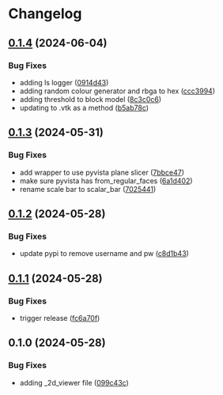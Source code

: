 # Changelog

## [0.1.4](https://github.com/Loop3D/loopstructural-visualisation/compare/v0.1.3...v0.1.4) (2024-06-04)


### Bug Fixes

* adding ls logger ([0914d43](https://github.com/Loop3D/loopstructural-visualisation/commit/0914d439ef1606dfb57a3f1e283b991a5149d9f8))
* adding random colour generator and rbga to hex ([ccc3994](https://github.com/Loop3D/loopstructural-visualisation/commit/ccc3994f44d34d069dcb958b4f45e6a50a652cce))
* adding threshold to block model ([8c3c0c6](https://github.com/Loop3D/loopstructural-visualisation/commit/8c3c0c62ab1a6565892098cf9fc591e4a817f408))
* updating to .vtk as a method ([b5ab78c](https://github.com/Loop3D/loopstructural-visualisation/commit/b5ab78c2503a59578133ad75bd329a87c10846f8))

## [0.1.3](https://github.com/Loop3D/loopstructural-visualisation/compare/v0.1.2...v0.1.3) (2024-05-31)


### Bug Fixes

* add wrapper to use pyvista plane slicer ([7bbce47](https://github.com/Loop3D/loopstructural-visualisation/commit/7bbce472083308e76828beaa867170ba6ebdafb9))
* make sure pyvista has from_regular_faces ([6a1d402](https://github.com/Loop3D/loopstructural-visualisation/commit/6a1d402f3637d986b7e56e316f030e0ff3629e1f))
* rename scale bar to scalar_bar ([7025441](https://github.com/Loop3D/loopstructural-visualisation/commit/7025441c74ed6518debe63fa279924d3873183bf))

## [0.1.2](https://github.com/Loop3D/loopstructural-visualisation/compare/v0.1.1...v0.1.2) (2024-05-28)


### Bug Fixes

* update pypi to remove username and pw ([c8d1b43](https://github.com/Loop3D/loopstructural-visualisation/commit/c8d1b430443a2c454b5aeeff3f2099f8d5a3a978))

## [0.1.1](https://github.com/Loop3D/loopstructural-visualisation/compare/v0.1.0...v0.1.1) (2024-05-28)


### Bug Fixes

* trigger release ([fc6a70f](https://github.com/Loop3D/loopstructural-visualisation/commit/fc6a70fc18ecd43fedd7a3f3d8d717ae790800e7))

## 0.1.0 (2024-05-28)


### Bug Fixes

* adding _2d_viewer file ([099c43c](https://github.com/Loop3D/loopstructural-visualisation/commit/099c43c693fb7f5e3c3f1cee587e80c12694411b))
